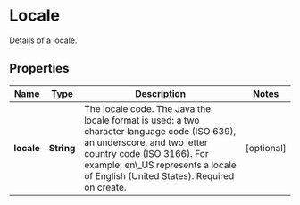 

# Locale

Details of a locale.

## Properties

Name | Type | Description | Notes
------------ | ------------- | ------------- | -------------
**locale** | **String** | The locale code. The Java the locale format is used: a two character language code (ISO 639), an underscore, and two letter country code (ISO 3166). For example, en\\_US represents a locale of English (United States). Required on create. |  [optional]



